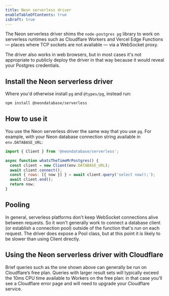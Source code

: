 ```yaml
---
title: Neon serverless driver
enableTableOfContents: true
isDraft: true
---
```


The Neon serverless driver shims the `node-postgres pg` library to work on serverless runtimes such as Cloudflare Workers and Vercel Edge Functions — places where TCP sockets are not available — via a WebSocket proxy.

The driver also works in web browsers, but in most cases it's not appropriate to publicly deploy the driver in that way because it would reveal your Postgres credentials.

## Install the Neon serverless driver

Where you'd otherwise install `pg` and `@types/pg`, instead run:

```bash
npm install @neondatabase/serverless
```

## How to use it

You use the Neon serverless driver the same way that you use `pg`. For example, with your Neon database connection string available in `env.DATABASE_URL`:

```js
import { Client } from '@neondatabase/serverless';

async function whatsTheTimeMrPostgres() {
  const client = new Client(env.DATABASE_URL);
  await client.connect();
  const { rows: [{ now }] } = await client.query('select now();');
  await client.end();
  return now;
}
```

## Pooling

In general, serverless platforms don't keep WebSocket connections alive between requests. So it won't generally work to connect a database client (or establish a connection pool) outside of the function that's run on each request. The driver does expose a Pool class, but at this point it is likely to be slower than using Client directly.

## Using the Neon serverless driver with Cloudflare

Brief queries such as the one shown above can generally be run on Cloudflare’s free plan. Queries with larger result sets will typically exceed the 10ms CPU time available to Workers on the free plan: in that case you’ll see a Cloudflare error page and will need to upgrade your Cloudflare service.
